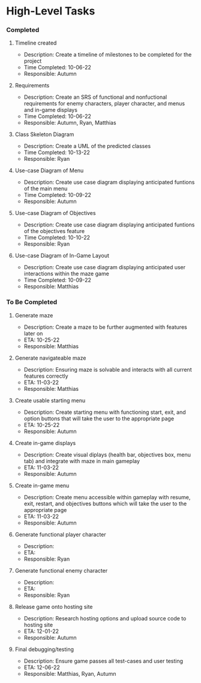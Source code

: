 # High-Level Tasks

### Completed
1. Timeline created
    - Description: Create a timeline of milestones to be completed for the project
    - Time Completed: 10-06-22
    - Responsible: Autumn
    
2. Requirements
    - Description: Create an SRS of functional and nonfuctional requirements for enemy characters, player character, and menus and in-game displays
    - Time Completed: 10-06-22
    - Responsible: Autumn, Ryan, Matthias
    
3. Class Skeleton Diagram
    - Description: Create a UML of the predicted classes
    - Time Completed: 10-13-22
    - Responsible: Ryan
    
4. Use-case Diagram of Menu
    - Description: Create use case diagram displaying anticipated funtions of the main menu
    - Time Completed: 10-09-22
    - Responsible: Autumn
    
5. Use-case Diagram of Objectives
    - Description: Create use case diagram displaying anticipated funtions of the objectives feature
    - Time Completed: 10-10-22
    - Responsible: Ryan
    
6. Use-case Diagram of In-Game Layout
    - Description: Create use case diagram displaying anticipated user interactions within the maze game
    - Time Completed: 10-09-22
    - Responsible: Matthias


### To Be Completed

1. Generate maze
    - Description: Create a maze to be further augmented with features later on
    - ETA: 10-25-22
    - Responsible: Matthias
    
2. Generate navigateable maze
    - Description: Ensuring maze is solvable and interacts with all current features correctly
    - ETA: 11-03-22
    - Responsible: Matthias
    
3. Create usable starting menu
    - Description: Create starting menu with functioning start, exit, and option buttons that will take the user to the appropriate page
    - ETA: 10-25-22
    - Responsible: Autumn
    
4. Create in-game displays 
    - Description: Create visual diplays (health bar, objectives box, menu tab) and integrate with maze in main gameplay
    - ETA: 11-03-22
    - Responsible: Autumn
    
5. Create in-game menu
    - Description: Create menu accessible within gameplay with resume, exit, restart, and objectives buttons which will take the user to the appropriate page
    - ETA: 11-03-22
    - Responsible: Autumn
    
6. Generate functional player character
    - Description:
    - ETA:
    - Responsible: Ryan
    
7. Generate functional enemy character
    - Description:
    - ETA:
    - Responsible: Ryan
    
8. Release game onto hosting site
    - Description: Research hosting options and upload source code to hosting site
    - ETA: 12-01-22
    - Responsible: Autumn
   
9. Final debugging/testing
    - Description: Ensure game passes all test-cases and user testing
    - ETA: 12-06-22
    - Responsible: Matthias, Ryan, Autumn

